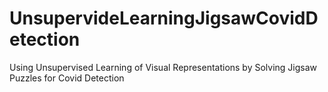 # UnsupervideLearningJigsawCovidDetection
Using Unsupervised Learning of Visual Representations by Solving Jigsaw Puzzles for Covid Detection
